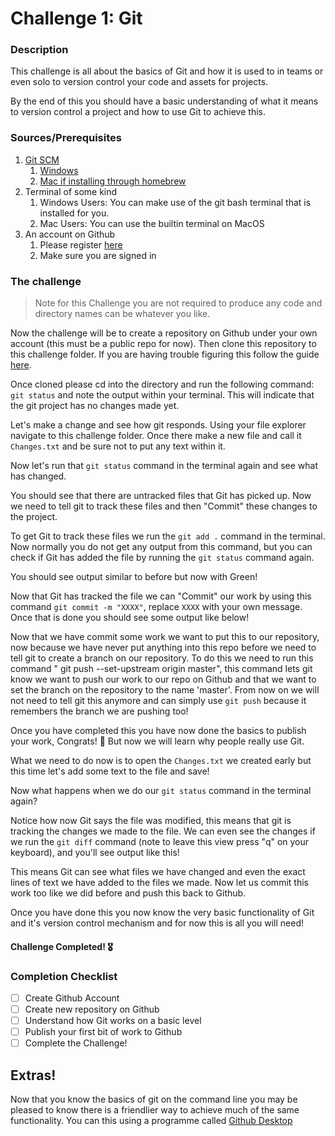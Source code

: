 # Challenge 1: Git

### Description
This challenge is all about the basics of Git and how it is used to in teams or even solo to version control your code and assets for projects.

By the end of this you should have a basic understanding of what it means to version control a project and how to use Git to achieve this.

### Sources/Prerequisites 

1. [Git SCM](https://git-scm.com/)
   1. [Windows](https://git-scm.com/) 
   2. [Mac if installing through homebrew](https://git-scm.com/download/mac)
2. Terminal of some kind 
   1. Windows Users: You can make use of the git bash terminal that is installed for you.
   2. Mac Users: You can use the builtin terminal on MacOS
3. An account on Github
   1. Please register [here](https://github.com/signup)
   2. Make sure you are signed in

### The challenge
>Note for this Challenge you are not required to produce any code and directory names can be whatever you like.

Now the challenge will be to create a repository on Github under your own account (this must be a public repo for now). Then clone this repository to this challenge folder. If you are having trouble figuring this follow the guide [here](https://docs.github.com/en/get-started/quickstart/create-a-repo).

Once cloned please cd into the directory and run the following command:
`git status` and note the output within your terminal. This will indicate that the git project has no changes made yet.

Let's make a change and see how git responds. Using your file explorer navigate to this challenge folder. Once there make a new file and call it `Changes.txt` and be sure not to put any text within it.

Now let's run that `git status` command in the terminal again and see what has changed.

You should see that there are untracked files that Git has picked up. Now we need to tell git to track these files and then "Commit" these changes to the project.

To get Git to track these files we run the `git add .` command in the terminal. Now normally you do not get any output from this command, but you can check if Git has added the file by running the `git status` command again.

You should see output similar to before but now with Green!

Now that Git has tracked the file we can "Commit" our work by using this command `git commit -m "XXXX"`, replace `XXXX` with your own message.
Once that is done you should see some output like below!

Now that we have commit some work we want to put this to our repository, now because we have never put anything into this repo before we need to tell git to create a branch on our repository. To do this we need to run this command " git push --set-upstream origin master", this command lets git know we want to push our work to our repo on Github and that we want to set the branch on the repository to the name 'master'.
From now on we will not need to tell git this anymore and can simply use `git push` because it remembers the branch we are pushing too!

Once you have completed this you have now done the basics to publish your work, Congrats! 🎉 But now we will learn why people really use Git.

What we need to do now is to open the `Changes.txt` we created early but this time let's add some text to the file and save!

Now what happens when we do our `git status` command in the terminal again?

Notice how now Git says the file was modified, this means that git is tracking the changes we made to the file. We can even see the changes if we run the `git diff` command (note to leave this view press "q" on your keyboard), and you'll see output like this!


This means Git can see what files we have changed and even the exact lines of text we have added to the files we made. 
Now let us commit this work too like we did before and push this back to Github. 

Once you have done this you now know the very basic functionality of Git and it's version control mechanism and for now this is all you will need!

#### Challenge Completed! 🎖

### Completion Checklist

- [ ] Create Github Account
- [ ] Create new repository on Github
- [ ] Understand how Git works on a basic level
- [ ] Publish your first bit of work to Github
- [ ] Complete the Challenge!

## Extras!

Now that you know the basics of git on the command line you may be pleased to know there is a friendlier way to achieve much of the same functionality. You can this using a programme called [Github Desktop](https://desktop.github.com/)